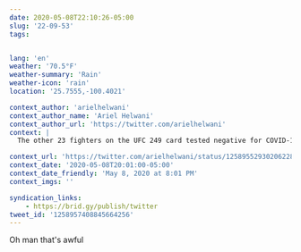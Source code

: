 ```yaml
---
date: 2020-05-08T22:10:26-05:00
slug: '22-09-53'
tags:


lang: 'en'
weather: '70.5°F'
weather-summary: 'Rain'
weather-icon: 'rain'
location: '25.7555,-100.4021'

context_author: 'arielhelwani'
context_author_name: 'Ariel Helwani'
context_author_url: 'https://twitter.com/arielhelwani'
context: |
  The other 23 fighters on the UFC 249 card tested negative for COVID-19, per sources. Jacare has left the hotel, per sources.

context_url: 'https://twitter.com/arielhelwani/status/1258955293020622849?s=12'
context_date: '2020-05-08T20:01:00-05:00'
context_date_friendly: 'May 8, 2020 at 8:01 PM'
context_imgs: ''

syndication_links:
    - https://brid.gy/publish/twitter
tweet_id: '1258957408845664256'
---
```

Oh man that's awful